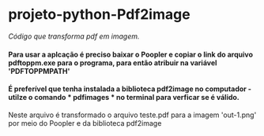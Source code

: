 # projeto-python-Pdf2image
*Código que transforma pdf em imagem.*

#### Para usar a aplcação é preciso baixar o Poopler e copiar o link do arquivo pdftoppm.exe para o programa, para então atribuir na variável 'PDFTOPPMPATH' ####
#### É preferível que tenha instalada a biblioteca pdf2image no computador - utilze o comando * pdfimages * no terminal para verficar se é válido. ####


Neste arquivo é transformado o arquivo teste.pdf para a imagem 'out-1.png' por meio do Poopler e da biblioteca pdf2image 


